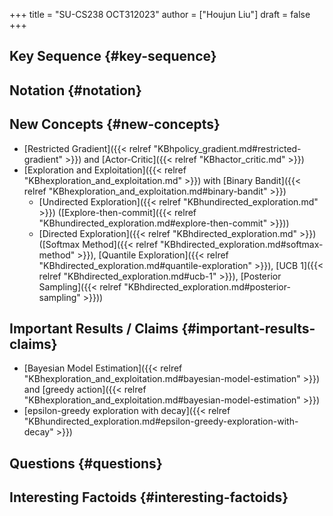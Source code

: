 +++
title = "SU-CS238 OCT312023"
author = ["Houjun Liu"]
draft = false
+++

## Key Sequence {#key-sequence}


## Notation {#notation}


## New Concepts {#new-concepts}

-   [Restricted Gradient]({{< relref "KBhpolicy_gradient.md#restricted-gradient" >}}) and [Actor-Critic]({{< relref "KBhactor_critic.md" >}})
-   [Exploration and Exploitation]({{< relref "KBhexploration_and_exploitation.md" >}}) with [Binary Bandit]({{< relref "KBhexploration_and_exploitation.md#binary-bandit" >}})
    -   [Undirected Exploration]({{< relref "KBhundirected_exploration.md" >}}) ([Explore-then-commit]({{< relref "KBhundirected_exploration.md#explore-then-commit" >}}))
    -   [Directed Exploration]({{< relref "KBhdirected_exploration.md" >}}) ([Softmax Method]({{< relref "KBhdirected_exploration.md#softmax-method" >}}), [Quantile Exploration]({{< relref "KBhdirected_exploration.md#quantile-exploration" >}}), [UCB 1]({{< relref "KBhdirected_exploration.md#ucb-1" >}}), [Posterior Sampling]({{< relref "KBhdirected_exploration.md#posterior-sampling" >}}))


## Important Results / Claims {#important-results-claims}

-   [Bayesian Model Estimation]({{< relref "KBhexploration_and_exploitation.md#bayesian-model-estimation" >}}) and [greedy action]({{< relref "KBhexploration_and_exploitation.md#bayesian-model-estimation" >}})
-   [epsilon-greedy exploration with decay]({{< relref "KBhundirected_exploration.md#epsilon-greedy-exploration-with-decay" >}})


## Questions {#questions}


## Interesting Factoids {#interesting-factoids}
